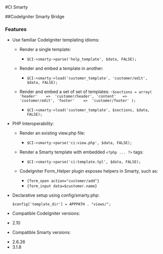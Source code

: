 #CI Smarty

##CodeIgniter Smarty Bridge

### Features
 
* Use familiar CodeIgniter templating idioms:

	+ Render a single template: 
		- `$CI->smarty->parse('help_template', $data, FALSE);`
	
	+ Render and embed a template in another: 
		- `$CI->smarty->load('customer_template', 'customer/edit', $data, FALSE);`

	+ Render and embed a set of set of templates: 
		 -`$sections = array(
			'header' 	=> 	'customer/header',
			'content'	=>	'customer/edit',
			'footer'	=>	'customer/footer'
		);`
		- `$CI->smarty->load('customer_template', $sections, $data, FALSE);`
	
* PHP Interoperability:

	+ Render an existing view.php file:
		- `$CI->smarty->parse('ci:view.php', $data, FALSE);`

	+ Render a Smarty template with embedded `<?php ... ?>` tags:
		- `$CI->smarty->parse('ci:template.tpl', $data, FALSE);`
	
	+ CodeIgniter Form_Helper plugin exposes helpers in Smarty, such as:
		- `{form_open action="customer/add"}`
		- `{form_input data=$customer.name}`

* Declarative setup using config/smarty.php:

	`$config['template_dir'] = APPPATH . "views/";`
	
	
* Compatible CodeIgniter versions:
 + 2.10
* Compatible Smarty versions:
 + 2.6.26
 + 3.1.8	
